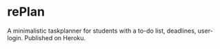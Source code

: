 # rePlan
A minimalistic taskplanner for students with a to-do list, deadlines, user-login. Published on Heroku.
